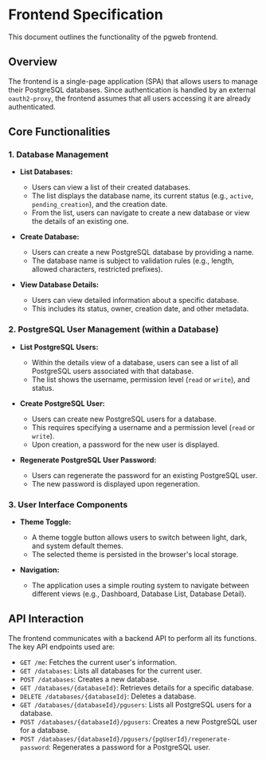 # Frontend Specification

This document outlines the functionality of the pgweb frontend.

## Overview

The frontend is a single-page application (SPA) that allows users to manage their PostgreSQL databases. Since authentication is handled by an external `oauth2-proxy`, the frontend assumes that all users accessing it are already authenticated.

## Core Functionalities

### 1. Database Management

-   **List Databases:**
    -   Users can view a list of their created databases.
    -   The list displays the database name, its current status (e.g., `active`, `pending_creation`), and the creation date.
    -   From the list, users can navigate to create a new database or view the details of an existing one.

-   **Create Database:**
    -   Users can create a new PostgreSQL database by providing a name.
    -   The database name is subject to validation rules (e.g., length, allowed characters, restricted prefixes).

-   **View Database Details:**
    -   Users can view detailed information about a specific database.
    -   This includes its status, owner, creation date, and other metadata.

### 2. PostgreSQL User Management (within a Database)

-   **List PostgreSQL Users:**
    -   Within the details view of a database, users can see a list of all PostgreSQL users associated with that database.
    -   The list shows the username, permission level (`read` or `write`), and status.

-   **Create PostgreSQL User:**
    -   Users can create new PostgreSQL users for a database.
    -   This requires specifying a username and a permission level (`read` or `write`).
    -   Upon creation, a password for the new user is displayed.

-   **Regenerate PostgreSQL User Password:**
    -   Users can regenerate the password for an existing PostgreSQL user.
    -   The new password is displayed upon regeneration.

### 3. User Interface Components

-   **Theme Toggle:**
    -   A theme toggle button allows users to switch between light, dark, and system default themes.
    -   The selected theme is persisted in the browser's local storage.

-   **Navigation:**
    -   The application uses a simple routing system to navigate between different views (e.g., Dashboard, Database List, Database Detail).

## API Interaction

The frontend communicates with a backend API to perform all its functions. The key API endpoints used are:

-   `GET /me`: Fetches the current user's information.
-   `GET /databases`: Lists all databases for the current user.
-   `POST /databases`: Creates a new database.
-   `GET /databases/{databaseId}`: Retrieves details for a specific database.
-   `DELETE /databases/{databaseId}`: Deletes a database.
-   `GET /databases/{databaseId}/pgusers`: Lists all PostgreSQL users for a database.
-   `POST /databases/{databaseId}/pgusers`: Creates a new PostgreSQL user for a database.
-   `POST /databases/{databaseId}/pgusers/{pgUserId}/regenerate-password`: Regenerates a password for a PostgreSQL user.
